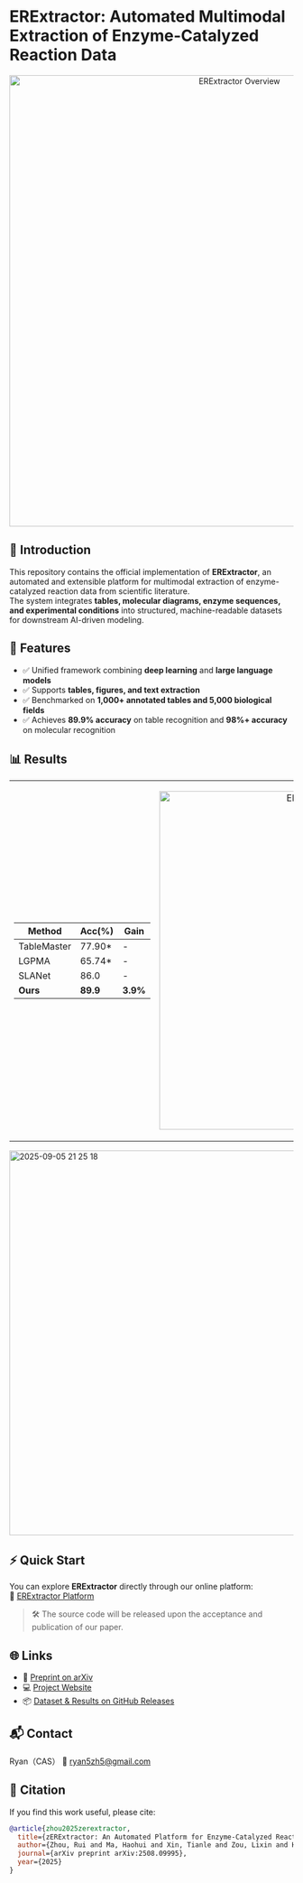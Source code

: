 # ERExtractor: Automated Multimodal Extraction of Enzyme-Catalyzed Reaction Data

<p align="center">
  <img src="https://github.com/user-attachments/assets/bb5d4e69-fa2b-4f0e-9fe8-704254898981" alt="ERExtractor Overview" width="800"/>
</p>


## 📌 Introduction
This repository contains the official implementation of **ERExtractor**, an automated and extensible platform for multimodal extraction of enzyme-catalyzed reaction data from scientific literature.  
The system integrates **tables, molecular diagrams, enzyme sequences, and experimental conditions** into structured, machine-readable datasets for downstream AI-driven modeling.

## 🚀 Features
- ✅ Unified framework combining **deep learning** and **large language models**  
- ✅ Supports **tables, figures, and text extraction**  
- ✅ Benchmarked on **1,000+ annotated tables and 5,000 biological fields**  
- ✅ Achieves **89.9% accuracy** on table recognition and **98%+ accuracy** on molecular recognition

## 📊 Results

<table>
<tr>
<td>

| Method       | Acc(%) | Gain   |
|--------------|--------|--------|
| TableMaster  | 77.90* | -      |
| LGPMA        | 65.74* | -      |
| SLANet       | 86.0   | -      |
| **Ours**     | **89.9** | **3.9%** |

</td>
<td>

<p align="center">
  <img src="https://github.com/user-attachments/assets/92745d5b-474f-47c8-a105-45d8cc2b69e8" alt="ERExtractor Overview" width="600"/>
</p>
</td>
</tr>

</table>
<img width="1912" height="682" alt="2025-09-05 21 25 18" src="https://github.com/user-attachments/assets/8e094f2d-1489-4eb3-abee-532c6f641cc9" />



<!-- ## 📂 Repository Structure -->

## ⚡ Quick Start
You can explore **ERExtractor** directly through our online platform:  
🔗 [ERExtractor Platform](https://zpaper.zelixir.com/)
> 🛠️ The source code will be released upon the acceptance and publication of our paper.  

## 🌐 Links
- 📄 [Preprint on arXiv](https://arxiv.org/abs/2508.09995)
- 💻 [Project Website](https://zpaper.zelixir.com/)
- 📦 [Dataset & Results on GitHub Releases](https://github.com/AIForgeRyan/ERExtractor/releases)

## 📬 Contact
Ryan（CAS）
📧 ryan5zh5@gmail.com

## 📖 Citation
If you find this work useful, please cite:
```bibtex
@article{zhou2025zerextractor,
  title={zERExtractor: An Automated Platform for Enzyme-Catalyzed Reaction Data Extraction from Scientific Literature},
  author={Zhou, Rui and Ma, Haohui and Xin, Tianle and Zou, Lixin and Hu, Qiuyue and Cheng, Hongxi and Lin, Mingzhi and Guo, Jingjing and Wang, Sheng and Zhang, Guoqing and others},
  journal={arXiv preprint arXiv:2508.09995},
  year={2025}
}


